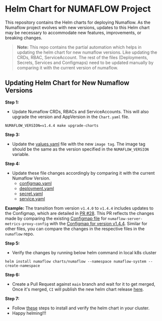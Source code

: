 # Helm Chart for NUMAFLOW Project

This repository contains the Helm charts for deploying Numaflow. As the Numaflow project evolves with new versions, updates to this Helm chart may be necessary to accommodate new features, improvements, or breaking changes.

> **Note:** This repo contains the partial automation which helps in updating the helm chart for new numaflow versions.
Like updating the CRDs, RBAC, ServiceAccount. The rest of the files (Deployments, Secrets, Services and Configmaps) need to be updated manually by comparing it with the current version of numaflow.

## Updating Helm Chart for New Numaflow Versions

**Step 1:**
- Update Numaflow CRDs, RBACs and ServiceAccounts. This will also upgrade the version and AppVersion in the `Chart.yaml` file.
```
NUMAFLOW_VERSION=v1.4.4 make upgrade-charts
```

**Step 3:**
- Update the [values.yaml](./charts/numaflow/values.yaml) file with the new `image tag`. The image tag should be the same as the version specified in the `NUMAFLOW_VERSION` variable.

**Step 4:**
- Update these file changes accordingly by comparing it with the current Numaflow Version.
  - [configmap.yaml](charts/numaflow/templates/configmaps/numaflow-server-metrics-proxy-config.yaml)
  - [deployment.yaml](charts/numaflow/templates/deployments/deployment.yaml)
  - [secret.yaml](./charts/numaflow/templates/secret.yaml)
  - [service.yaml](./charts/numaflow/templates/service.yaml)

**Example:** The transition from version `v1.4.0` to `v1.4.4` includes updates to the Configmap, which are detailed in [PR #28](https://github.com/numaproj/helm-charts/pull/28/files). This PR reflects the changes made by comparing the existing [Configmap file](charts/numaflow/templates/configmaps/numaflow-server-metrics-proxy-config.yaml) for `numaflow-server-metrics-proxy-config` with the [Configmap for version v1.4.4](https://github.com/numaproj/numaflow/blob/v1.4.4/config/base/numaflow-server/numaflow-server-metrics-proxy-config.yaml).
Similar for other files, you can compare the changes in the respective files in the `numaflow` repo.

**Step 5:**
- Verify the changes by running below helm command in local k8s cluster
```
helm install numaflow charts/numaflow --namespace numaflow-system --create-namespace
```

**Step 6:**
- Create a Pull Request against `main` branch and wait for it to get merged, Once it's merged, `CI` will publish the new helm chart release [here](https://github.com/numaproj/helm-charts/releases).

**Step 7:**
- Follow [these](./charts/numaflow/README.md) steps to install and verify the helm chart in your cluster.
- Happy helming!!!
